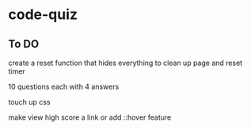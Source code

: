 # code-quiz

## To DO 
<!-- create timer (100 seconds) -->

<!-- timer starts and questions start -->

<!-- incorrect answers subtract time  -->

<!-- game over when timer hits 0 or all answers are done -->

<!-- create endGame() screen -->

<!-- create highscore page -->

<!-- when game over save initials -->

<!-- time remaining becomes user's score (localstorage) -->

<!-- show highscores at end game or when 'highscores' is pressed -->

<!-- remove child nodes when highscore is pressed to prevent copies -->

create a reset function that hides everything to clean up page and reset timer

10 questions each with 4 answers 

touch up css

make view high score a link or add ::hover feature
